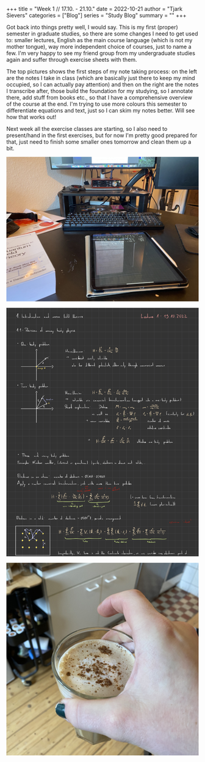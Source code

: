 +++
title = "Week 1 // 17.10. - 21.10."
date = 2022-10-21
author = "Tjark Sievers"
categories = ["Blog"]
series = "Study Blog"
summary = ""
+++

Got back into things pretty well, I would say. This is my first (proper) semester in graduate studies, so there are some changes I need to get used to: smaller lectures, English as the main course language (which is not my mother tongue), way more independent choice of courses, just to name a few. I'm very happy to see my friend group from my undergraduate studies again and suffer through exercise sheets with them.

The top pictures shows the first steps of my note taking process: on the left are the notes I take in class (which are basically just there to keep my mind occupied, so I can actually pay attention) and then on the right are the notes I transcribe after, those build the foundation for my studying, so I annotate there, add stuff from books etc., so that I have a comprehensive overview of the course at the end. I'm trying to use more colours this semester to differentiate equations and text, just so I can skim my notes better. Will see how that works out!

Next week all the exercise classes are starting, so I also need to present/hand in the first exercises, but for now I'm pretty good prepared for that, just need to finish some smaller ones tomorrow and clean them up a bit.

![image](studyblog_1.jpg)

![image](studyblog_2.jpg)

![image](studyblog_3.jpg)
